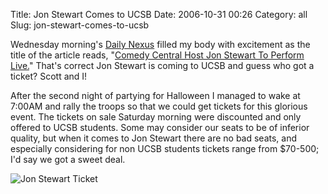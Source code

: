 Title: Jon Stewart Comes to UCSB
Date: 2006-10-31 00:26
Category: all
Slug: jon-stewart-comes-to-ucsb

Wednesday morning's [Daily Nexus][] filled my body with excitement as
the title of the article reads, "[Comedy Central Host Jon Stewart To
Perform Live.][]" That's correct Jon Stewart is coming to UCSB and guess
who got a ticket? Scott and I!

After the second night of partying for Halloween I managed to wake at
7:00AM and rally the troops so that we could get tickets for this
glorious event. The tickets on sale Saturday morning were discounted and
only offered to UCSB students. Some may consider our seats to be of
inferior quality, but when it comes to Jon Stewart there are no bad
seats, and especially considering for non UCSB students tickets range
from $70-500; I'd say we got a sweet deal.

![Jon Stewart Ticket][]

  [Daily Nexus]: http://www.dailynexus.com/
  [Comedy Central Host Jon Stewart To Perform Live.]: http://www.dailynexus.com/news/2006/12290.html
  [Jon Stewart Ticket]: http://www.bryceboe.com/wordpress/wp-content/uploads/2006/10/jon_stewart.jpg
